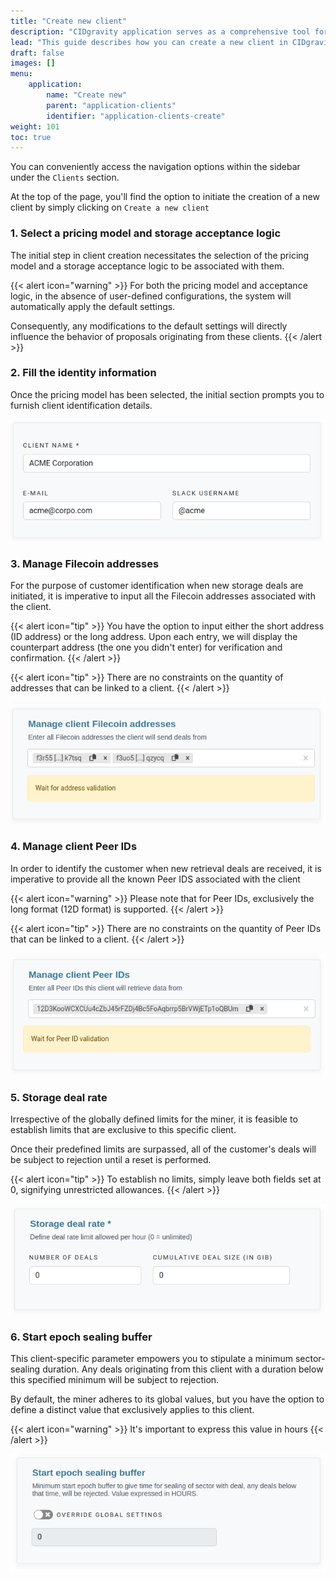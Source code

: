 ```yaml
---
title: "Create new client"
description: "CIDgravity application serves as a comprehensive tool for managing settings, clients, and the acceptance rules of pricing models"
lead: "This guide describes how you can create a new client in CIDgravity"
draft: false
images: []
menu:
    application:
        name: "Create new"
        parent: "application-clients"
        identifier: "application-clients-create"
weight: 101
toc: true
---
```


You can conveniently access the navigation options within the sidebar under the `Clients` section. 

At the top of the page, you'll find the option to initiate the creation of a new client by simply clicking on `Create a new client`

### 1. Select a pricing model and storage acceptance logic

The initial step in client creation necessitates the selection of the pricing model and a storage acceptance logic to be associated with them. 

{{< alert icon="warning" >}}
For both the pricing model and acceptance logic, in the absence of user-defined configurations, the system will automatically apply the default settings. 

Consequently, any modifications to the default settings will directly influence the behavior of proposals originating from these clients.
{{< /alert >}}

### 2. Fill the identity information

Once the pricing model has been selected, the initial section prompts you to furnish client identification details.

![Fill the identity information about the client](identity-infos.png)

### 3. Manage Filecoin addresses

For the purpose of customer identification when new storage deals are initiated, it is imperative to input all the Filecoin addresses associated with the client.

{{< alert icon="tip" >}}
You have the option to input either the short address (ID address) or the long address. Upon each entry, we will display the counterpart address (the one you didn't enter) for verification and confirmation.
{{< /alert >}}

{{< alert icon="tip" >}}
There are no constraints on the quantity of addresses that can be linked to a client.
{{< /alert >}}

![Manage Filecoin addresses for this client](filecoin-addresses.png)

### 4. Manage client Peer IDs

In order to identify the customer when new retrieval deals are received, it is imperative to provide all the known Peer IDS associated with the client

{{< alert icon="warning" >}}
Please note that for Peer IDs, exclusively the long format (12D format) is supported.
{{< /alert >}}

{{< alert icon="tip" >}}
There are no constraints on the quantity of Peer IDs that can be linked to a client.
{{< /alert >}}

![Manage client Peer IDs](client-peer-ids.png)

### 5. Storage deal rate

Irrespective of the globally defined limits for the miner, it is feasible to establish limits that are exclusive to this specific client. 

Once their predefined limits are surpassed, all of the customer's deals will be subject to rejection until a reset is performed.

{{< alert icon="tip" >}}
To establish no limits, simply leave both fields set at 0, signifying unrestricted allowances.
{{< /alert >}}

![Manage storage deal rate for this client](storage-limits.png)

### 6. Start epoch sealing buffer

This client-specific parameter empowers you to stipulate a minimum sector-sealing duration. 
Any deals originating from this client with a duration below this specified minimum will be subject to rejection. 

By default, the miner adheres to its global values, but you have the option to define a distinct value that exclusively applies to this client.

{{< alert icon="warning" >}}
It's important to express this value in hours
{{< /alert >}}

![Define a value for the start epoch sealing buffer](start-epoch-sealing-buffer.png)

